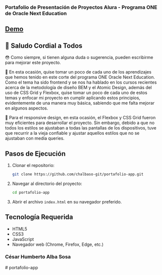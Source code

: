 
### Portafolio de Presentación de Proyectos Alura - Programa ONE de Oracle Next Education

## [Demo](https://github.com/chalbaso-git/portafolio-app/)

## :wave: Saludo Cordial a Todos

:flushed: Como siempre, si tienen alguna duda o sugerencia, pueden escribirme para mejorar este proyecto.

:small_blue_diamond: En esta ocasión, quise tomar un poco de cada uno de los aprendizajes que hemos tenido en este corte del programa ONE Oracle Next Education. Como el tema ha sido frontend y se nos ha hablado en los cursos recientes acerca de la metodología de diseño BEM y el Atomic Design, además del uso de CSS Grid y Flexbox, quise tomar un poco de cada uno de estos temas y enfocar mi proyecto en cumplir aplicando estos principios, evidentemente de una manera muy básica, sabiendo que me falta mejorar en algunos aspectos.

:small_blue_diamond: Para el responsive design, en esta ocasión, el Flexbox y CSS Grid fueron muy eficientes para desarrollar el proyecto. Sin embargo, debido a que no todos los estilos se ajustaban a todas las pantallas de los dispositivos, tuve que recurrir a la vieja confiable y ajustar aquellos estilos que no se ajustaban con media queries.

## Pasos de Ejecución

1. Clonar el repositorio:
    ```bash
    git clone https://github.com/chalbaso-git/portafolio-app.git
    ```
2. Navegar al directorio del proyecto:
    ```bash
    cd portafolio-app
    ```
3. Abrir el archivo `index.html` en su navegador preferido.

## Tecnología Requerida

- HTML5
- CSS3
- JavaScript
- Navegador web (Chrome, Firefox, Edge, etc.)

### César Humberto Alba Sosa
#   p o r t a f o l i o - a p p  
 